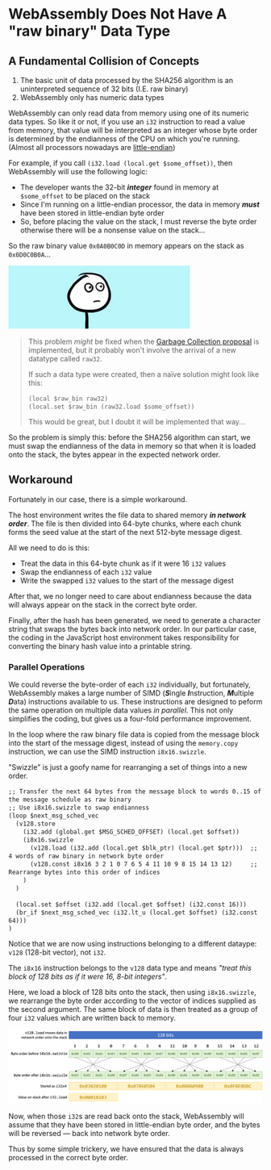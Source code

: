 # WebAssembly Does Not Have A "raw binary" Data Type
## A Fundamental Collision of Concepts

1. The basic unit of data processed by the SHA256 algorithm is an uninterpreted sequence of 32 bits (I.E. raw binary)
1. WebAssembly only has numeric data types

WebAssembly can only read data from memory using one of its numeric data types.
So like it or not, if you use an `i32` instruction to read a value from memory, that value will be interpreted as an integer whose byte order is determined by the endianness of the CPU on which you're running.
(Almost all processors nowadays are [little-endian](https://en.wikipedia.org/wiki/Endianness))

For example, if you call `(i32.load (local.get $some_offset))`, then WebAssembly will use the following logic:

* The developer wants the 32-bit ***integer*** found in memory at `$some_offset` to be placed on the stack
* Since I'm running on a little-endian processor, the data in memory ***must*** have been stored in little-endian byte order
* So, before placing the value on the stack, I must reverse the byte order otherwise there will be a nonsense value on the stack...

So the raw binary value `0x0A0B0C0D` in memory appears on the stack as `0x0D0C0B0A`...

![Uh...](/chriswhealy/sha256/img/uh.gif)

> This problem *might* be fixed when the [Garbage Collection proposal](https://github.com/WebAssembly/gc/blob/master/proposals/gc/MVP.md) is implemented, but it probably won't involve the arrival of a new datatype called `raw32`.
>
> If such a data type were created, then a naïve solution might look like this:
>
> ```wast
> (local $raw_bin raw32)
> (local.set $raw_bin (raw32.load $some_offset))
> ```
>
> This would be great, but I doubt it will be implemented that way...

So the problem is simply this: before the SHA256 algorithm can start, we must swap the endianness of the data in memory so that when it is loaded onto the stack, the bytes appear in the expected network order.

## Workaround

Fortunately in our case, there is a simple workaround.

The host environment writes the file data to shared memory ***in network order***.
The file is then divided into 64-byte chunks, where each chunk forms the seed value at the start of the next 512-byte message digest.

All we need to do is this:

* Treat the data in this 64-byte chunk as if it were 16 `i32` values
* Swap the endianness of each `i32` value
* Write the swapped `i32` values to the start of the message digest

After that, we no longer need to care about endianness because the data will always appear on the stack in the correct byte order.

Finally, after the hash has been generated, we need to generate a character string that swaps the bytes back into network order.
In our particular case, the coding in the JavaScript host environment takes responsibility for converting the binary hash value into a printable string.

### Parallel Operations

We could reverse the byte-order of each `i32` individually, but fortunately, WebAssembly makes a large number of SIMD (***S***ingle ***I***nstruction, ***M***ultiple ***D***ata) instructions available to us.
These instructions are designed to peform the same operation on multiple data values *in parallel*.
This not only simplifies the coding, but gives us a four-fold performance improvement.

In the loop where the raw binary file data is copied from the message block into the start of the message digest, instead of using the `memory.copy` instruction, we can use the SIMD instruction `i8x16.swizzle`.

"Swizzle" is just a goofy name for rearranging a set of things into a new order.

```wast
;; Transfer the next 64 bytes from the message block to words 0..15 of the message schedule as raw binary
;; Use i8x16.swizzle to swap endianness
(loop $next_msg_sched_vec
  (v128.store
    (i32.add (global.get $MSG_SCHED_OFFSET) (local.get $offset))
    (i8x16.swizzle
      (v128.load (i32.add (local.get $blk_ptr) (local.get $ptr)))  ;; 4 words of raw binary in network byte order
      (v128.const i8x16 3 2 1 0 7 6 5 4 11 10 9 8 15 14 13 12)     ;; Rearrange bytes into this order of indices
    )
  )

  (local.set $offset (i32.add (local.get $offset) (i32.const 16)))
  (br_if $next_msg_sched_vec (i32.lt_u (local.get $offset) (i32.const 64)))
)
```

Notice that we are now using instructions belonging to a different dataype: `v128` (128-bit vector), not `i32`.

The `i8x16` instruction belongs to the `v128` data type and means *"treat this block of 128 bits as if it were 16, 8-bit integers"*.

Here, we load a block of 128 bits onto the stack, then using `i8x16.swizzle`, we rearrange the byte order according to the vector of indices supplied as the second argument.
The same block of data is then treated as a group of four `i32` values which are written back to memory.

![Swap Endianness using i8x16.shuffle](/chriswhealy/sha256/img/i8x16.swizzle.png)

Now, when those `i32`s are read back onto the stack, WebAssembly will assume that they have been stored in little-endian byte order, and the bytes will be reversed &mdash; back into network byte order.

Thus by some simple trickery, we have ensured that the data is always processed in the correct byte order.
